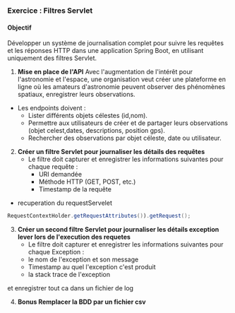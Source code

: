 ### Exercice : Filtres Servlet

#### Objectif
Développer un système de journalisation complet pour suivre les requêtes et les réponses HTTP dans une application Spring Boot, en utilisant uniquement des filtres Servlet.

1. **Mise en place de l'API**
Avec l'augmentation de l'intérêt pour l'astronomie et l'espace, une organisation veut créer une plateforme en ligne où les amateurs d'astronomie peuvent observer des phénomènes spatiaux, enregistrer leurs observations.

  - Les endpoints doivent :
      - Lister différents objets célestes (id,nom).
      - Permettre aux utilisateurs de créer et de partager leurs observations (objet celest,dates, descriptions, position gps).
      - Rechercher des observations par objet céleste, date ou utilisateur.

2. **Créer un filtre Servlet pour journaliser les détails des requêtes**
   - Le filtre doit capturer et enregistrer les informations suivantes pour chaque requête :
     - URI demandée
     - Méthode HTTP (GET, POST, etc.)
     - Timestamp de la requête

  - recuperation du requestServelet 
  ```Java
  RequestContextHolder.getRequestAttributes()).getRequest();
  ```

3. **Créer un second filtre Servlet pour journaliser les détails exception lever lors de l'execution des requetes**
   - Le filtre doit capturer et enregistrer les informations suivantes pour chaque Exception :
    - le nom de l'exception et son message
    - Timestamp au quel l'exception c'est produit
    - la stack trace de l'exception
  
  et enregistrer tout ca dans un fichier de log


4. **Bonus Remplacer la BDD par un fichier csv**
